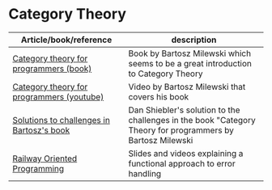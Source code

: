 # Category Theory

| Article/book/reference | description |
|--|--|
| [Category theory for programmers (book)](https://github.com/evowilliamson/category_theory/blob/master/resources/category-theory-for-programmers.pdf) | Book by Bartosz Milewski which seems to be a great introduction to Category Theory |
| [Category theory for programmers (youtube)](https://github.com/evowilliamson/category_theory/blob/master/resources/category-theory-for-programmers.pdf) | Video by Bartosz Milewski that covers his book|
| [Solutions to challenges in Bartosz's book](http://danshiebler.com/2018-11-10-category-solutions/) | Dan Shiebler's solution to the challenges in the book "Category Theory for programmers by Bartosz Milewski|
| [Railway Oriented Programming]([https://fsharpforfunandprofit.com/rop/](https://fsharpforfunandprofit.com/rop/)) | Slides and videos explaining a functional approach to error handling|


<!--stackedit_data:
eyJoaXN0b3J5IjpbLTIwMzAyNzA3MTgsLTczNjY2OTIyMSwtNj
M5NDUzMTAwXX0=
-->